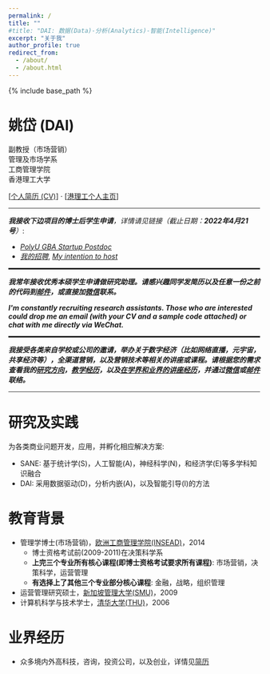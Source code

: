 ```yaml
---
permalink: /
title: ""
#title: "DAI: 数据(Data)-分析(Analytics)-智能(Intelligence)"
excerpt: "关于我"
author_profile: true
redirect_from: 
  - /about/
  - /about.html
---
```


{% include base_path %}

姚岱 (DAI)
======
副教授（市场营销）  
管理及市场学系  
工商管理学院  
香港理工大学

[<a href="{{ base_path }}/cv/">个人简历 (CV)</a>] $\cdot$ [<a href="https://mm.polyu.edu.hk/people/academic-staff/dr-dai-yao/" target="_blank">港理工个人主页</a>]


<hr style="height:1px;border:none;color:#333;background-color:#333;">

<em><b>我接收下边项目的博士后学生申请</b>，详情请见链接（截止日期：<b>2022年4月21号</b>）</em>:
* <a href="http://www.polyu-startuppostdoc.hk/" target="_blank"><em>PolyU GBA Startup Postdoc</em></a>
* <a href="https://note.youdao.com/s/3BZZYxyd" target="_blank"><em>我的招聘</em></a>, <a href="https://note.youdao.com/s/cXpMLsH3" target="_blank"><em>My intention to host</em></a>


<hr style="border-top:dotted 2px;">

<em><b>我常年接收优秀本硕学生申请做研究助理。请感兴趣同学发简历以及任意一份之前的代码到<a href="mailto:DAI@yaod.ai">邮件</a>，或直接加<a href="{{ base_path }}/images/dai_wechat.png" target="_blank">微信</a>联系。</b></em>

<em><b>I'm constantly recruiting research assistants. Those who are interested could drop me an email (with your CV and a sample code attached) or chat with me directly via WeChat.</b></em>
<hr style="border-top:dotted 2px;">


<b><em>我接受各类来自学校或公司的邀请，举办关于数字经济（比如网络直播，元宇宙，共享经济等），全渠道营销，以及营销技术等相关的讲座或课程。请根据您的需求查看我的<a href="{{ base_path }}/research/">研究方向</a>，<a href="{{ base_path }}/teaching/">教学经历</a>，以及<a href="{{ base_path }}/talks/">在学界和业界的讲座经历</a>，并通过<a href="{{ base_path }}/images/dai_wechat.png" target="_blank">微信</a>或<a href="mailto:DAI@yaod.ai">邮件</a>联络。</em></b>


<hr style="height:1px;border:none;color:#333;background-color:#333;">


研究及实践
======
为各类商业问题开发，应用，并孵化相应解决方案:
* SANE: 基于统计学(S)，人工智能(A)，神经科学(N)，和经济学(E)等多学科知识融合
* DAI: 采用数据驱动(D)，分析内嵌(A)，以及智能引导(I)的方法


教育背景
======
* 管理学博士(市场营销)，<a href="https://www.insead.edu/" target="_blank">欧洲工商管理学院(INSEAD)</a>，2014
  * 博士资格考试前(2009-2011)在决策科学系
  * **上完三个专业所有核心课程(即博士资格考试要求所有课程)**: 市场营销，决策科学，运营管理
  * **有选择上了其他三个专业部分核心课程**: 金融，战略，组织管理
* 运营管理研究硕士，<a href="https://business.smu.edu.sg/" target="_blank">新加坡管理大学(SMU)</a>，2009
* 计算机科学与技术学士，<a href="https://www.cs.tsinghua.edu.cn/" target="_blank">清华大学(THU)</a>，2006


业界经历
======
* 众多境内外高科技，咨询，投资公司，以及创业，详情见<a href="{{ base_path }}/cv/">简历</a>

